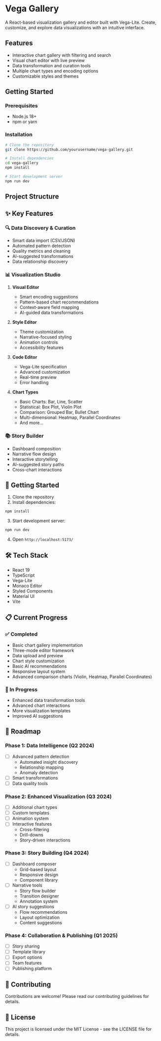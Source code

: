 # Vega Gallery

A React-based visualization gallery and editor built with Vega-Lite. Create, customize, and explore data visualizations with an intuitive interface.

## Features

- Interactive chart gallery with filtering and search
- Visual chart editor with live preview
- Data transformation and curation tools
- Multiple chart types and encoding options
- Customizable styles and themes

## Getting Started

### Prerequisites

- Node.js 18+
- npm or yarn

### Installation

```bash
# Clone the repository
git clone https://github.com/yourusername/vega-gallery.git

# Install dependencies
cd vega-gallery
npm install

# Start development server
npm run dev
```

## Project Structure

## ✨ Key Features

### 🔍 Data Discovery & Curation
- Smart data import (CSV/JSON)
- Automated pattern detection
- Quality metrics and cleaning
- AI-suggested transformations
- Data relationship discovery

### 📊 Visualization Studio
1. **Visual Editor**
   - Smart encoding suggestions
   - Pattern-based chart recommendations
   - Context-aware field mapping
   - AI-guided data transformations

2. **Style Editor**
   - Theme customization
   - Narrative-focused styling
   - Animation controls
   - Accessibility features

3. **Code Editor**
   - Vega-Lite specification
   - Advanced customization
   - Real-time preview
   - Error handling

4. **Chart Types**
   - Basic Charts: Bar, Line, Scatter
   - Statistical: Box Plot, Violin Plot
   - Comparison: Grouped Bar, Bullet Chart
   - Multi-dimensional: Heatmap, Parallel Coordinates
   - And more...

### 📚 Story Builder
- Dashboard composition
- Narrative flow design
- Interactive storytelling
- AI-suggested story paths
- Cross-chart interactions

## 🚀 Getting Started

1. Clone the repository
2. Install dependencies:
```bash
npm install
```
3. Start development server:
```bash
npm run dev
```
4. Open `http://localhost:5173/`

## 🛠 Tech Stack
- React 19
- TypeScript
- Vega-Lite
- Monaco Editor
- Styled Components
- Material UI
- Vite

## 📋 Current Progress

### ✅ Completed
- Basic chart gallery implementation
- Three-mode editor framework
- Data upload and preview
- Chart style customization
- Basic AI recommendations
- Responsive layout system
- Advanced comparison charts (Violin, Heatmap, Parallel Coordinates)

### 🔄 In Progress
- Enhanced data transformation tools
- Advanced chart interactions
- More visualization templates
- Improved AI suggestions

## 🎯 Roadmap

### Phase 1: Data Intelligence (Q2 2024)
- [ ] Advanced pattern detection
  - Automated insight discovery
  - Relationship mapping
  - Anomaly detection
- [ ] Smart transformations
- [ ] Data quality tools

### Phase 2: Enhanced Visualization (Q3 2024)
- [ ] Additional chart types
- [ ] Custom templates
- [ ] Animation system
- [ ] Interactive features
  - Cross-filtering
  - Drill-downs
  - Story-driven interactions

### Phase 3: Story Building (Q4 2024)
- [ ] Dashboard composer
  - Grid-based layout
  - Responsive design
  - Component library
- [ ] Narrative tools
  - Story flow builder
  - Transition designer
  - Annotation system
- [ ] AI story suggestions
  - Flow recommendations
  - Layout optimization
  - Content suggestions

### Phase 4: Collaboration & Publishing (Q1 2025)
- [ ] Story sharing
- [ ] Template library
- [ ] Export options
- [ ] Team features
- [ ] Publishing platform

## 🤝 Contributing

Contributions are welcome! Please read our contributing guidelines for details.

## 📄 License

This project is licensed under the MIT License - see the LICENSE file for details. 